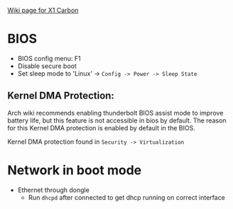 [Wiki page for X1 Carbon](https://wiki.archlinux.org/index.php/Lenovo_ThinkPad_X1_Carbon_(Gen_7))

# BIOS
 - BIOS config menu: F1
 - Disable secure boot
 - Set sleep mode to 'Linux' -> `Config -> Power -> Sleep State`

## Kernel DMA Protection:

Arch wiki recommends enabling thunderbolt BIOS assist mode to improve battery
life, but this feature is not accessible in bios by default.
The reason for this Kernel DMA protection is enabled by default in the BIOS.

Kernel DMA protection found in `Security -> Virtualization`

# Network in boot mode

 - Ethernet through dongle
   * Run `dhcpd` after connected to get dhcp running on correct interface
